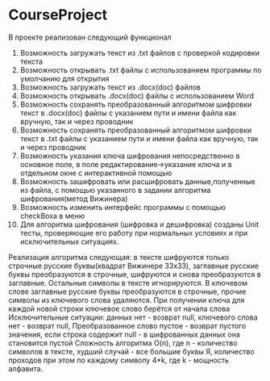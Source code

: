 # CourseProject
В проекте реализован следующий функционал
1. Возможность загружать текст из .txt файлов с проверкой кодировки текста
2. Возможность открывать .txt файлы с использованием программы по умолчанию для открытия
3. Возможность загружать текст из .docx(doc) файлов
4. Возможность открывать .docx(doc) файлы с использованием Word
5. Возможность сохранять преобразованный алгоритмом шифровки текст в .docx(doc) файлы с указанием пути и имени файла как вручную, так и через проводник
6. Возможность сохранять преобразованный алгоритмом шифровки текст в .txt файлы с указанием пути и имени файла как вручную, так и через проводник
7. Возможность указания ключа шифрования непосредственно в основное поле, в поле редактирование->указание ключа и в отдельном окне с интерактивной помощью
8. Возможность зашифровать или расшифровать данные,полученные из файла, с помощью указанного в задании алгоритма шифрования(метод Вижинера)
9. Возможность изменить интерфейс программы с помощью checkBoxa в меню
10. Для алгоритма шифрования (шифровка и дешифровка) созданы Unit тесты, проверяющие его работу при нормальных условиях и при исключительных ситуациях.

  Реализация алгоритма следующая: в тексте шифруются только строчные русские буквы(квадрат Вижинере 33x33), 
заглавные русские буквы преобразуются в строчные, шифруются и снова преобразуются в заглавные.
Остальные символы в тексте игнорируются. В ключевом слове заглавные русские буквы преобразуются в строчные,
прочие символы из ключевого слова удаляются. При получении ключа для каждой новой строки ключевое слово берётся от начала слова
Исключительные ситуации: данных нет - возврат null, ключевого слова нет - возврат null,
Преобразованное слово пустое - возврат пустого значения, если строка содержит null - в шифрованных данных она становится пустой
Сложность алгоритма O(n), где n - количество символов в тексте, худший случай - все большие буквы Я, количество проходов при этом по каждому символу 4*k, где k - мощность алфавита.

